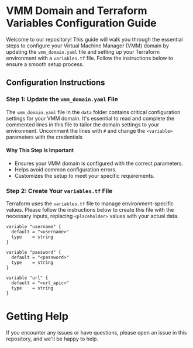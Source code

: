 # VMM Domain and Terraform Variables Configuration Guide

Welcome to our repository! This guide will walk you through the essential steps to configure your Virtual Machine Manager (VMM) domain by updating the `vmm_domain.yaml` file and setting up your Terraform environment with a `variables.tf` file. Follow the instructions below to ensure a smooth setup process.

## Configuration Instructions

### Step 1: Update the `vmm_domain.yaml` File

The `vmm_domain.yaml` file in the `data` folder contains critical configuration settings for your VMM domain. It's essential to read and complete the commented lines in this file to tailor the domain settings to your environment.
Uncomment the lines with ```#``` and change the ```<variable>``` parameters with the credentials

#### Why This Step Is Important

- Ensures your VMM domain is configured with the correct parameters.
- Helps avoid common configuration errors.
- Customizes the setup to meet your specific requirements.

### Step 2: Create Your `variables.tf` File

Terraform uses the `variables.tf` file to manage environment-specific values. Please follow the instructions below to create this file with the necessary inputs, replacing `<placeholder>` values with your actual data.

```hcl
variable "username" {
  default = "<username>"
  type    = string
}

variable "password" {
  default = "<password>"
  type    = string
}

variable "url" {
  default = "<url_apic>"
  type    = string
}

```

# Getting Help
If you encounter any issues or have questions, please open an issue in this repository, and we'll be happy to help.
